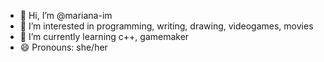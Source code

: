 - 👋 Hi, I’m @mariana-im
- 👀 I’m interested in programming, writing, drawing, videogames, movies
- 🌱 I’m currently learning c++, gamemaker
- 😄 Pronouns: she/her

<!---
mariana-im/mariana-im is a ✨ special ✨ repository because its `README.md` (this file) appears on your GitHub profile.
You can click the Preview link to take a look at your changes.
--->
